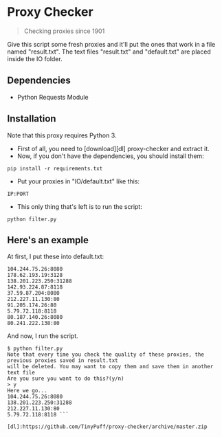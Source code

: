 # Proxy Checker
> Checking proxies since 1901

Give this script some fresh proxies and it'll put the ones that work in a file named "result.txt".
The text files "result.txt" and "default.txt" are placed inside the IO folder.

## Dependencies

- Python Requests Module

## Installation

Note that this proxy requires Python 3.
- First of all, you need to [download][dl] proxy-checker and extract it.
- Now, if you don't have the dependencies, you should install them:

```shell
pip install -r requirements.txt
```

- Put your proxies in "IO/default.txt" like this:
```
IP:PORT
```

- This only thing that's left is to run the script:

```shell
python filter.py
```

## Here's an example

At first, I put these into default.txt:
```
104.244.75.26:8080
178.62.193.19:3128
138.201.223.250:31288
142.93.224.87:8118
37.59.87.204:8080
212.227.11.130:80
91.205.174.26:80
5.79.72.118:8118
80.187.140.26:8080
80.241.222.138:80
```

And now, I run the script.

```shell
$ python filter.py
Note that every time you check the quality of these proxies, the previous proxies saved in result.txt
will be deleted. You may want to copy them and save them in another text file
Are you sure you want to do this?(y/n)
> y
Here we go...
104.244.75.26:8080
138.201.223.250:31288
212.227.11.130:80
5.79.72.118:8118 ```

[dl]:https://github.com/TinyPuff/proxy-checker/archive/master.zip

